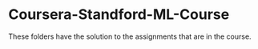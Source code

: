# Coursera-Standford-ML-Course

These folders have the solution to the assignments that are in the course.
